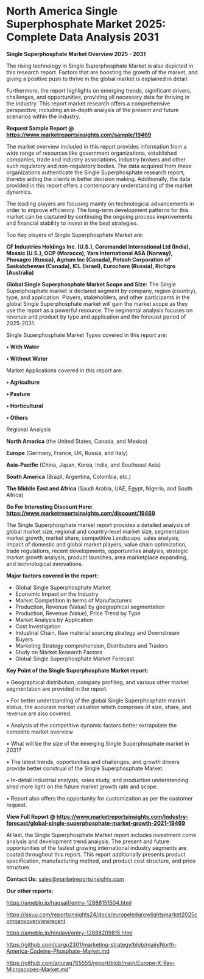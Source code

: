# North America Single Superphosphate Market 2025: Complete Data Analysis 2031

<Strong> Single Superphosphate Market Overview 2025 - 2031</strong>

The rising technology in Single Superphosphate Market is also depicted in this research report. Factors that are boosting the growth of the market, and giving a positive push to thrive in the global market is explained in detail.

Furthermore, the report highlights on emerging trends, significant drivers, challenges, and opportunities, providing all necessary data for thriving in the industry. This report market research offers a comprehensive perspective, including an in-depth analysis of the present and future scenarios within the industry.

<strong>Request Sample Report @ <a href=https://www.marketreportsinsights.com/sample/19469>https://www.marketreportsinsights.com/sample/19469</a></strong>

The market overview included in this report provides information from a wide range of resources like government organizations, established companies, trade and industry associations, industry brokers and other such regulatory and non-regulatory bodies. The data acquired from these organizations authenticate the Single Superphosphate research report, thereby aiding the clients in better decision making. Additionally, the data provided in this report offers a contemporary understanding of the market dynamics.

The leading players are focusing mainly on technological advancements in order to improve efficiency. The long-term development patterns for this market can be captured by continuing the ongoing process improvements and financial stability to invest in the best strategies.

Top Key players of Single Superphosphate Market are:

<strong>CF Industries Holdings Inc. (U.S.), Coromandel International Ltd (India), Mosaic (U.S.), OCP (Morocco), Yara International ASA (Norway), Phosagro (Russia), Agrium Inc (Canada), Potash Corporation of Saskatchewan (Canada), ICL (Israel), Eurochem (Russia), Richgro (Australia)</strong>

<strong><b>Global Single Superphosphate Market Scope and Size:</b></strong>
The Single Superphosphate market is declared segment by company, region (country), type, and application. Players, stakeholders, and other participants in the global Single Superphosphate market will gain the market scope as they use the report as a powerful resource. The segmental analysis focuses on revenue and product by type and application and the forecast period of 2025-2031.

Single Superphosphate Market Types covered in this report are:

<strong>• With Water

• Without Water</strong>

Market Applications covered in this report are:

<strong>• Agriculture

• Pasture

• Horticultural

• Others</strong> 

Regional Analysis

<strong>North America</strong> (the United States, Canada, and Mexico)

<strong>Europe</strong> (Germany, France, UK, Russia, and Italy)

<strong>Asia-Pacific</strong> (China, Japan, Korea, India, and Southeast Asia)

<strong>South America</strong> (Brazil, Argentina, Colombia, etc.)

<strong>The Middle East and Africa</strong> (Saudi Arabia, UAE, Egypt, Nigeria, and South Africa)

<strong>Go For Interesting Discount Here: <a href=https://www.marketreportsinsights.com/discount/19469>https://www.marketreportsinsights.com/discount/19469</a></strong>

The Single Superphosphate market report provides a detailed analysis of global market size, regional and country-level market size, segmentation market growth, market share, competitive Landscape, sales analysis, impact of domestic and global market players, value chain optimization, trade regulations, recent developments, opportunities analysis, strategic market growth analysis, product launches, area marketplace expanding, and technological innovations.

<strong><b>Major factors covered in the report:</b></strong>
<ul>
  <li>Global Single Superphosphate Market </li>
  <li>Economic Impact on the Industry</li>
  <li>Market Competition in terms of Manufacturers</li>
  <li>Production, Revenue (Value) by geographical segmentation</li>
  <li>Production, Revenue (Value), Price Trend by Type</li>
  <li>Market Analysis by Application</li>
  <li>Cost Investigation</li>
  <li>Industrial Chain, Raw material sourcing strategy and Downstream Buyers</li>
  <li>Marketing Strategy comprehension, Distributors and Traders</li>
  <li>Study on Market Research Factors</li>
  <li>Global Single Superphosphate Market Forecast</li>
</ul>

<strong><b>Key Point of the Single Superphosphate Market report:</b></strong>

• Geographical distribution, company profiling, and various other market segmentation are provided in the report.

• For better understanding of the global Single Superphosphate market status, the accurate market valuation which comprises of size, share, and revenue are also covered.

• Analysis of the competitive dynamic factors better extrapolate the complete market overview

• What will be the size of the emerging Single Superphosphate market in 2031?

• The latest trends, opportunities and challenges, and growth drivers provide better construal of the Single Superphosphate Market.

• In-detail industrial analysis, sales study, and production understanding shed more light on the future market growth rate and scope.

• Report also offers the opportunity for customization as per the customer request.

<strong><b>View Full Report @ <a href=https://www.marketreportsinsights.com/industry-forecast/global-single-superphosphate-market-growth-2021-19469>https://www.marketreportsinsights.com/industry-forecast/global-single-superphosphate-market-growth-2021-19469</a></b></strong>


At last, the Single Superphosphate Market report includes investment come analysis and development trend analysis. The present and future opportunities of the fastest growing international industry segments are coated throughout this report. This report additionally presents product specification, manufacturing method, and product cost structure, and price structure.

<strong>Contact Us:</strong>
sales@marketreportsinsights.com

<strong>Our other reports:</strong>

<a href=https://ameblo.jp/haqsaif/entry-12888151504.html>https://ameblo.jp/haqsaif/entry-12888151504.html</a>

<a href=https://issuu.com/reportsinsights24/docs/europeledgrowlightsmarket2025companyoverviewrecent>https://issuu.com/reportsinsights24/docs/europeledgrowlightsmarket2025companyoverviewrecent</a>

<a href=https://ameblo.jp/hindavi/entry-12888209815.html>https://ameblo.jp/hindavi/entry-12888209815.html</a>

<a href=https://github.com/cargo2301/marketing-strategy/blob/main/North-America-Codeine-Phosphate-Market.md>https://github.com/cargo2301/marketing-strategy/blob/main/North-America-Codeine-Phosphate-Market.md</a>

<a href=https://github.com/anurag765555/report/blob/main/Europe-X-Ray-Microscopes-Market.md>https://github.com/anurag765555/report/blob/main/Europe-X-Ray-Microscopes-Market.md</a>"
